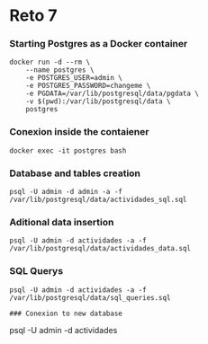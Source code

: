 
# Reto 7


### Starting Postgres as a Docker container
```
docker run -d --rm \
    --name postgres \
    -e POSTGRES_USER=admin \
    -e POSTGRES_PASSWORD=changeme \
    -e PGDATA=/var/lib/postgresql/data/pgdata \
    -v $(pwd):/var/lib/postgresql/data \
    postgres
```

### Conexion inside the contaiener
```
docker exec -it postgres bash
```

### Database and tables creation
```
psql -U admin -d admin -a -f /var/lib/postgresql/data/actividades_sql.sql
```

### Aditional data insertion
```
psql -U admin -d actividades -a -f /var/lib/postgresql/data/actividades_data.sql
```

### SQL Querys
```
psql -U admin -d actividades -a -f /var/lib/postgresql/data/sql_queries.sql

### Conexion to new database
```
psql -U admin -d actividades
```